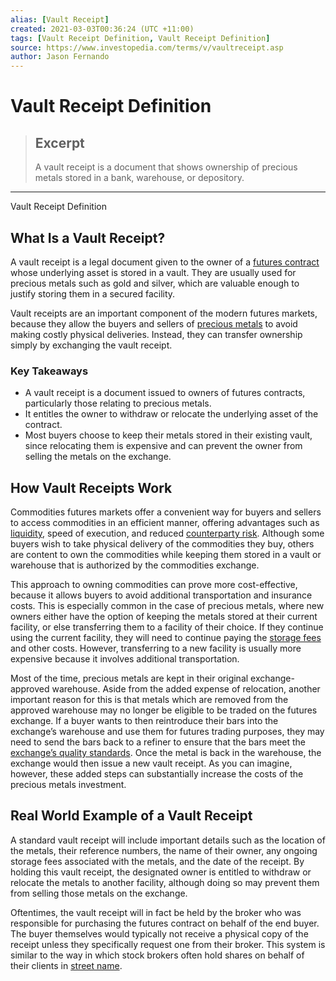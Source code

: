 ```yaml
---
alias: [Vault Receipt]
created: 2021-03-03T00:36:24 (UTC +11:00)
tags: [Vault Receipt Definition, Vault Receipt Definition]
source: https://www.investopedia.com/terms/v/vaultreceipt.asp
author: Jason Fernando
---
```


# Vault Receipt Definition

> ## Excerpt
> A vault receipt is a document that shows ownership of precious metals stored in a bank, warehouse, or depository.

---

Vault Receipt Definition
## What Is a Vault Receipt?

A vault receipt is a legal document given to the owner of a [futures contract](https://www.investopedia.com/terms/f/futurescontract.asp) whose underlying asset is stored in a vault. They are usually used for precious metals such as gold and silver, which are valuable enough to justify storing them in a secured facility.

Vault receipts are an important component of the modern futures markets, because they allow the buyers and sellers of [precious metals](https://www.investopedia.com/articles/basics/09/precious-metals-gold-silver-platinum.asp) to avoid making costly physical deliveries. Instead, they can transfer ownership simply by exchanging the vault receipt.

### Key Takeaways

-   A vault receipt is a document issued to owners of futures contracts, particularly those relating to precious metals.
-   It entitles the owner to withdraw or relocate the underlying asset of the contract.
-   Most buyers choose to keep their metals stored in their existing vault, since relocating them is expensive and can prevent the owner from selling the metals on the exchange.

## How Vault Receipts Work

Commodities futures markets offer a convenient way for buyers and sellers to access commodities in an efficient manner, offering advantages such as [liquidity](https://www.investopedia.com/terms/l/liquidity.asp), speed of execution, and reduced [counterparty risk](https://www.investopedia.com/terms/c/counterpartyrisk.asp). Although some buyers wish to take physical delivery of the commodities they buy, others are content to own the commodities while keeping them stored in a vault or warehouse that is authorized by the commodities exchange.

This approach to owning commodities can prove more cost-effective, because it allows buyers to avoid additional transportation and insurance costs. This is especially common in the case of precious metals, where new owners either have the option of keeping the metals stored at their current facility, or else transferring them to a facility of their choice. If they continue using the current facility, they will need to continue paying the [storage fees](https://www.investopedia.com/terms/t/transportation-and-storage-costs.asp) and other costs. However, transferring to a new facility is usually more expensive because it involves additional transportation.

Most of the time, precious metals are kept in their original exchange-approved warehouse. Aside from the added expense of relocation, another important reason for this is that metals which are removed from the approved warehouse may no longer be eligible to be traded on the futures exchange. If a buyer wants to then reintroduce their bars into the exchange’s warehouse and use them for futures trading purposes, they may need to send the bars back to a refiner to ensure that the bars meet the [exchange’s quality standards](https://www.investopedia.com/terms/b/basisgrade.asp#:~:text=The%20basis%20grade%20is%20the,maintain%20uniformity%20within%20the%20market.). Once the metal is back in the warehouse, the exchange would then issue a new vault receipt. As you can imagine, however, these added steps can substantially increase the costs of the precious metals investment.

## Real World Example of a Vault Receipt

A standard vault receipt will include important details such as the location of the metals, their reference numbers, the name of their owner, any ongoing storage fees associated with the metals, and the date of the receipt. By holding this vault receipt, the designated owner is entitled to withdraw or relocate the metals to another facility, although doing so may prevent them from selling those metals on the exchange.

Oftentimes, the vault receipt will in fact be held by the broker who was responsible for purchasing the futures contract on behalf of the end buyer. The buyer themselves would typically not receive a physical copy of the receipt unless they specifically request one from their broker. This system is similar to the way in which stock brokers often hold shares on behalf of their clients in [street name](https://www.investopedia.com/terms/i/instreetname.asp).
